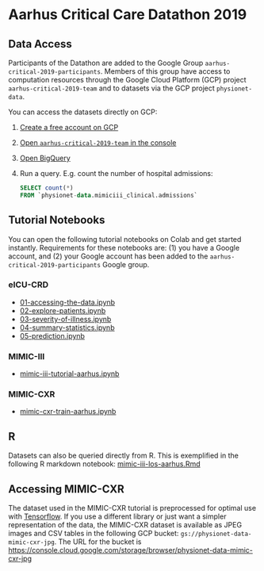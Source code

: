# Aarhus Critical Care Datathon 2019

## Data Access

Participants of the Datathon are added to the Google Group `aarhus-critical-2019-participants`. Members of this group have access to computation resources through the Google Cloud Platform (GCP) project `aarhus-critical-2019-team` and to datasets via the GCP project `physionet-data`.

You can access the datasets directly on GCP:
1. [Create a free account on GCP](cloud.google.com)
2. [Open `aarhus-critical-2019-team` in the console](https://console.cloud.google.com/home/dashboard?project=aarhus-critical-2019-team)
3. [Open BigQuery](https://console.cloud.google.com/bigquery?project=aarhus-critical-2019-team)
4. Run a query. E.g. count the number of hospital admissions:

   ```SQL
   SELECT count(*)
   FROM `physionet-data.mimiciii_clinical.admissions` 
   ```

## Tutorial Notebooks

You can open the following tutorial notebooks on Colab and get started instantly. Requirements for these notebooks are: (1) you have a Google account, and (2) your Google account has been added to the `aarhus-critical-2019-participants` Google group.

### eICU-CRD
* [01-accessing-the-data.ipynb](https://colab.research.google.com/github/MIT-LCP/2019_aarhus_critical_data/blob/master/tutorials/eicu/01-accessing-the-data.ipynb)
* [02-explore-patients.ipynb](https://colab.research.google.com/github/MIT-LCP/2019_aarhus_critical_data/blob/master/tutorials/eicu/02-explore-patients.ipynb)
* [03-severity-of-illness.ipynb](https://colab.research.google.com/github/MIT-LCP/2019_aarhus_critical_data/blob/master/tutorials/eicu/03-severity-of-illness.ipynb)
* [04-summary-statistics.ipynb](https://colab.research.google.com/github/MIT-LCP/2019_aarhus_critical_data/blob/master/tutorials/eicu/04-summary-statistics.ipynb)
* [05-prediction.ipynb](https://colab.research.google.com/github/MIT-LCP/2019_aarhus_critical_data/blob/master/tutorials/eicu/05-prediction.ipynb)

### MIMIC-III
* [mimic-iii-tutorial-aarhus.ipynb](https://colab.research.google.com/github/MIT-LCP/2019_aarhus_critical_data/blob/master/tutorials/mimic-iii/mimic-iii-tutorial-aarhus.ipynb)

### MIMIC-CXR
* [mimic-cxr-train-aarhus.ipynb](https://colab.research.google.com/github/MIT-LCP/2019_aarhus_critical_data/blob/master/tutorials/mimic-cxr/mimic-cxr-train-aarhus.ipynb)

## R 

Datasets can also be queried directly from R. This is exemplified in the following R markdown notebook: [mimic-iii-los-aarhus.Rmd](https://github.com/MIT-LCP/2019_aarhus_critical_data/blob/master/tutorials/mimic-iii/mimic-iii-los-aarhus.Rmd)

## Accessing MIMIC-CXR

The dataset used in the MIMIC-CXR tutorial is preprocessed for optimal use with [Tensorflow](https://www.tensorflow.org/). If you use a different library or just want a simpler representation of the data, the MIMIC-CXR dataset is available as JPEG images and CSV tables in the following GCP bucket: `gs://physionet-data-mimic-cxr-jpg`. The URL for the bucket is <https://console.cloud.google.com/storage/browser/physionet-data-mimic-cxr-jpg>
